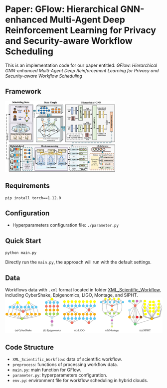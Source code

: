 # Paper: GFlow: Hierarchical GNN-enhanced Multi-Agent Deep Reinforcement Learning for Privacy and Security-aware Workflow Scheduling

This is an implementation code for our paper entitled: *GFlow: Hierarchical GNN-enhanced Multi-Agent Deep Reinforcement Learning for Privacy and Security-aware Workflow Scheduling*

## Framework
<img src="https://github.com/distsys23/img/blob/main/GFlow/framework.png" alt="GFlow framework" style="width:70%;">

## Requirements
```
pip install torch==1.12.0
```

## Configuration
- Hyperparameters configuration file: `./parameter.py`

## Quick Start
```
python main.py
```

Directly run the `main.py`, the approach will run with the default settings.

## Data
Workflows data with `.xml` format located in folder [XML_Scientific_Workflow](https://github.com/distsys23/HOPS/tree/main/XML_Scientific_Workflow), including CyberShake, Epigenomics, LIGO, Montage, and SIPHT.
![image](https://github.com/distsys23/img/blob/main/HOPS/scientific%20workflows.png)

## Code Structure
- `XML_Scientific_Workflow`: data of scientific workflow.
- `preprocess`: functions of processing workflow data.
- `main.py`: main function for GFlow.
- `parameter.py`: hyperparameters configuration.
- `env.py`: environment file for workflow scheduling in hybrid clouds.
